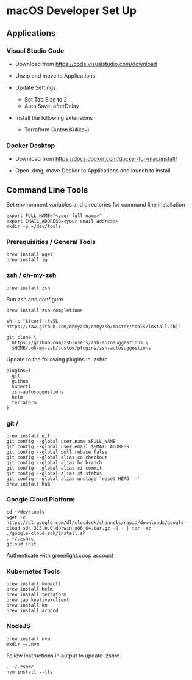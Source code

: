 # macOS Developer Set Up

## Applications

### Visual Studio Code

* Download from https://code.visualstudio.com/download

* Unzip and move to Applications

* Update Settings
    * Set Tab Size to 2
    * Auto Save: afterDelay

* Install the following extensions
  * Terraform (Anton Kulikov)

### Docker Desktop

* Download from https://docs.docker.com/docker-for-mac/install/

* Open .dmg, move Docker to Applications and launch to install 

## Command Line Tools

Set environment variables and directories for command line installation

    export FULL_NAME="<your full name>"
    export EMAIL_ADDRESS=<your email address>
    mkdir -p ~/dev/tools

### Prerequisities / General Tools

    brew install wget
    brew install jq

### zsh / oh-my-zsh
    
    brew install zsh

 Run zsh and configure

    brew install zsh-completions

    sh -c "$(curl -fsSL https://raw.github.com/ohmyzsh/ohmyzsh/master/tools/install.sh)"

    git clone \
      https://github.com/zsh-users/zsh-autosuggestions \
      $HOME/.oh-my-zsh/custom/plugins/zsh-autosuggestions


Update to the following plugins in .zshrc

    plugins=(
      git
      github
      kubectl
      zsh-autosuggestions
      helm
      terraform
    )

### git /

    brew install git
    git config --global user.name $FULL_NAME
    git config --global user.email $EMAIL_ADDRESS
    git config --global pull.rebase false
    git config --global alias.co checkout
    git config --global alias.br branch
    git config --global alias.ci commit
    git config --global alias.st status
    git config --global alias.unstage 'reset HEAD --'
    brew install hub

### Google Cloud Platform

    cd ~/dev/tools
    wget -c https://dl.google.com/dl/cloudsdk/channels/rapid/downloads/google-cloud-sdk-315.0.0-darwin-x86_64.tar.gz -O - | tar -xz
    ./google-cloud-sdk/install.sh
    . ~/.zshrc
    gcloud init
        
Authenticate with greenlight.coop account

### Kubernetes Tools

    brew install kubectl
    brew install helm
    brew install terraform
    brew tap knative/client
    brew install kn
    brew install argocd

### NodeJS

    brew install nvm
    mkdir ~/.nvm
  
Follow instructions in output to update .zshrc
  
    . ~/.zshrc
    nvm install --lts
